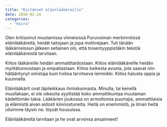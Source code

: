 ```yaml
---
title: "Kiitokset eläinlääkäreille"
date: 2010-02-24
categories: 
  - "koira"
---
```


Olen kritisoinut muutamissa viimeisissä Puruvoiman merkinnöissä eläinlääkäreitä, heidät taitojaan ja jopa motiivejaan. Tuli tänään lääkärireissun jälkeen sellainen olo, että toisentyyppistäkin tekstiä eläinlääkäreistä tarvitaan.

Kiitos lääkäreille heidän ammattitaidostaan. Kiitos eläinlääkäreille heidän myötätunnostaan ja empatiastaan. Kiitos kaikesta avusta, jota saavat niin hätääntynyt omistaja kuin hoitoa tarvitseva lemmikki. Kiitos halusta oppia ja kuunnella.

Eläinlääkärit ovat läpileikkaus ihmiskunnasta. Minulla, tai kenellä muullakaan, ei ole oikeutta syyllistää koko ammattikuntaa muutaman kädettömän takia. Lääkärien joukossa on armottomia puurtajia, ammattilaisia ja eläimistä aivan aidosti kiinnostuneita. Heitä on enemmistö, ja ilman heitä olisimme täysin ne. löysät housuissa.

Eläinlääkäreitä tarvitaan ja he ovat arvonsa ansainneet!
